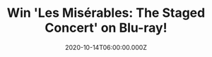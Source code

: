 ---
campaign-uuid: "c-6fb47bf3-5a93-46cb-890e-39d13b3ebaee"
type: "Competition"
category: "Entertainment"
date: "2020-10-14T06:00:00.000Z"
end-date: "2020-12-14T23:59:00.000Z"
disable-form: false
is_promoted: false
has_entry_page: true
title: "Win 'Les Misérables: The Staged Concert' on Blu-ray!"
competition-description: "<p>Seen by over 120 million people worldwide, Les Misérables\
  \ is undisputedly one of the world’s most popular musicals. Now experience the musical\
  \ phenomenon at home, after it broke box office records and sold out its entire\
  \ 16 week season. An absolute must-see for any fans of musical theatre or live event\
  \ cinema.</p>\n<p>Does it sound like the best plan of your weekend? Click below\
  \ for a chance to win.</p>\n"
hero-header: "Win 'Les Misérables: The Staged Concert' on Blu-ray!"
terms-confirmation: "N/A"
banner-img: "https://assets.expresslyapp.com/asset-e24be241-c2c1-499e-91a2-ba5207d00f81.jpg"
logo-left-href: "http://club.expressly.io"
logo-left-image: "https://assets.expresslyapp.com/asset-0b80f5c7-234c-4744-9f23-e50567f30047.jpg"
logo-left-title: "Expressly club"
bg-image-hero: "https://assets.expresslyapp.com/asset-bd960258-364b-4956-8d06-8a64d8f86481.png"
bg-image-first: "https://assets.expresslyapp.com/asset-089efdd7-7da6-40d5-b39a-8bcd21c7a5a3.jpg"
section1-content: "<p>Seen by over 120 million people worldwide, Les Misérables is\
  \ undisputedly one of the world’s most popular musicals. Coinciding with its 35th\
  \ triumphant year in London’s West End, Cameron Mackintosh produced a spectacular\
  \ sell-out staged concert version at the Gielgud Theatre featuring an all-star cast\
  \ including Michael Ball, Alfie Boe, Carrie Hope Fletcher, Matt Lucas and John Owen\
  \ Jones.</p>\n<p>Now experience the musical phenomenon at home, after it broke box\
  \ office records and sold out its entire 16 week season. Featuring a cast and orchestra\
  \ of over 65 and including the songs I Dreamed A Dream, Bring Him Home, One Day\
  \ More and On My Own this sensational staged concert is not to be missed - an absolute\
  \ must-see for any fans of musical theatre or live event cinema.</p>\n<p>Click below\
  \ for a chance to win.</p>\n"
entry-title: "Win 'Les Misérables: The Staged Concert' on Blu-ray!"
entry-content: "<p>Enter the draw to win 'Les Misérables: The Staged Concert' on Blu-ray\
  \ by completing the form below before 23:59 on the 14th of December 2020.</p>\n"
has-winner: false
prize-description: "'Les Misérables: The Staged Concert' on Blu-ray!"
special-conditions: "Multiple entries are allowed up to one every day."
country-restrictions:
- "GB"
---